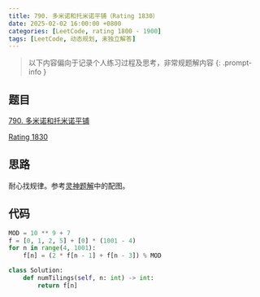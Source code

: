 ```yaml
---
title: 790. 多米诺和托米诺平铺（Rating 1830）
date: 2025-02-02 16:00:00 +0800
categories: [LeetCode, rating 1800 - 1900]
tags: [LeetCode, 动态规划, 未独立解答]
---
```


> 以下内容偏向于记录个人练习过程及思考，非常规题解内容
{: .prompt-info }

## 题目

[790. 多米诺和托米诺平铺](https://leetcode.cn/problems/domino-and-tromino-tiling)

[Rating 1830](https://zerotrac.github.io/leetcode_problem_rating/#/)

## 思路

耐心找规律。参考[灵神题解](https://leetcode.cn/problems/domino-and-tromino-tiling/solutions/1968516/by-endlesscheng-umpp/)中的配图。

## 代码

```python
MOD = 10 ** 9 + 7
f = [0, 1, 2, 5] + [0] * (1001 - 4)
for n in range(4, 1001):
    f[n] = (2 * f[n - 1] + f[n - 3]) % MOD

class Solution:
    def numTilings(self, n: int) -> int:
        return f[n]
```